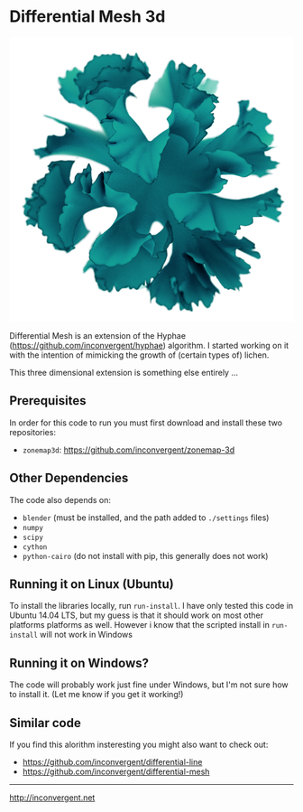 # Differential Mesh 3d

<!--![ani](/img/ani.gif?raw=true "animation")-->

![img](/img/img.png?raw=true "img")


Differential Mesh is an extension of the Hyphae
(https://github.com/inconvergent/hyphae) algorithm. I started working on it
with the intention of mimicking the growth of (certain types of) lichen.

This three dimensional extension is something else entirely ...

## Prerequisites

In order for this code to run you must first download and install these two
repositories:

*    `zonemap3d`: https://github.com/inconvergent/zonemap-3d

## Other Dependencies

The code also depends on:

*    `blender` (must be installed, and the path added to `./settings` files)
*    `numpy`
*    `scipy`
*    `cython`
*    `python-cairo` (do not install with pip, this generally does not work)

## Running it on Linux (Ubuntu)

To install the libraries locally, run `run-install`. I have only tested this
code in Ubuntu 14.04 LTS, but my guess is that it should work on most other
platforms platforms as well.  However i know that the scripted install in
`run-install` will not work in Windows

## Running it on Windows?

The code will probably work just fine under Windows, but I'm not sure how to
install it. (Let me know if you get it working!)

## Similar code

If you find this alorithm insteresting you might also want to check out:

*    https://github.com/inconvergent/differential-line
*    https://github.com/inconvergent/differential-mesh

-----------
http://inconvergent.net

